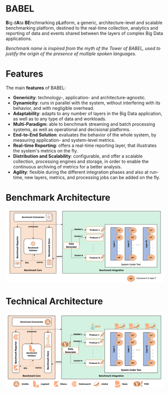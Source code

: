 # BABEL

**B**ig d**A**ta **BE**nchmarking p**L**atform, a generic, architecture-level and scalable benchmarking platform, destined to the real-time collection, analytics and reporting of data and events shared between the layers of complex Big Data applications.

*Benchmark name is inspired from the myth of the Tower of BABEL, used to justify the origin of the presence of multiple spoken languages.*


# Features 


The main **features** of BABEL: 
- **Genericity**: technology-, application- and architecture-agnostic. 
- **Dynamicity**: runs in parallel with the system, without interfering with its behavior, and with negligible overhead.
- **Adaptability**: adapts to any number of layers in the Big Data application, as well as to any type of data and workloads.
- **Multi-Paradigm**: able to benchmark streaming and batch processing systems, as well as operational and decisional platforms.
- **End-to-End Solution**: evaluates the behavior of the whole system, by measuring application- and system-level metrics.
- **Real-time Reporting**: offers a real-time reporting layer, that illustrates the system's metrics on the fly.
- **Distribution and Scalability**: configurable, and offer a  scalable collection, processing engines and  storage, in order to enable the continuous archiving of metrics for a better analysis.
- **Agility**: flexible during the different integration phases and also at run-time, new layers, metrics, and processing jobs can be added on the fly.


# Benchmark Architecture
<img src="benchmark-a.png" alt="hi" class="inline"/>

# Technical Architecture
<img src="benchmark-t.png" alt="hi" class="inline"/>
